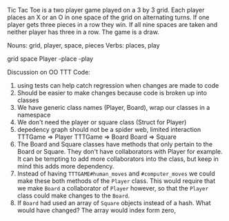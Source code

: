Tic Tac Toe is a two player game played on a 3 by 3 grid. Each player places an X or an O in one space of the grid on alternating turns. If one player gets three pieces in a row they win. If all nine spaces are taken and neither player has three in a row. The game is a draw.

Nouns: grid, player, space, pieces
Verbs: places, play

grid
space
Player
-place
-play


Discussion on OO TTT Code:
1. using tests can help catch regression when changes are made to code
2. Should be easier to make changes because code is broken up into classes
3. We have generic class names (Player, Board), wrap our classes in a namespace
4. We don't need the player or square class (Struct for Player)
5. depedency graph should not be a spider web, limited interaction
    TTTGame => Player
    TTTGame => Board
    Board   => Square
6. The Board and Square classes have methods that only pertain to the Board or Square. They don't have collaborators with Player for example. It can be tempting to add more collaborators into the class, but keep in mind this adds more dependency.
7. Instead of having `TTTGAME#human_moves` and `#computer_moves` we could make these both methods of the `Player` class. This would require that we make `Board` a collaborator of `Player` however, so that the `Player` class could make changes to the `Board`.
8. If `Board` had used an array of `Square` objects instead of a hash. What would have changed? The array would index form zero, 

